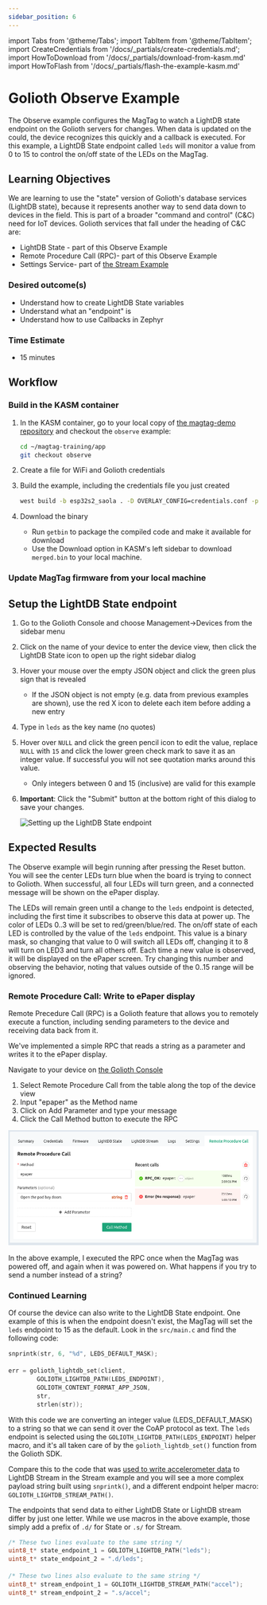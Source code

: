 ```yaml
---
sidebar_position: 6
---
```


import Tabs from '@theme/Tabs';
import TabItem from '@theme/TabItem';
import CreateCredentials from '/docs/\_partials/create-credentials.md';
import HowToDownload from '/docs/\_partials/download-from-kasm.md'
import HowToFlash from '/docs/\_partials/flash-the-example-kasm.md'

# Golioth Observe Example

The Observe example configures the MagTag to watch a LightDB state endpoint on the Golioth servers for changes. When data is updated on the could, the device recognizes this quickly and a callback is executed. For this example, a LightDB State endpoint called `leds` will monitor a value from 0 to 15 to control the on/off state of the LEDs on the MagTag.

## Learning Objectives
We are learning to use the "state" version of Golioth's database services (LightDB state), because it represents another way to send data down to devices in the field. This is part of a broader "command and control" (C&C) need for IoT devices. Golioth services that fall under the heading of C&C are:
* LightDB State - part of this Observe Example
* Remote Procedure Call (RPC)- part of this Observe Example
* Settings Service- part of [the Stream Example](/docs/zephyr-intro/zephyr-examples/golioth-stream)

### Desired outcome(s)
* Understand how to create LightDB State variables
* Understand what an "endpoint" is
* Understand how to use Callbacks in Zephyr

### Time Estimate

* 15 minutes 

## Workflow

### Build in the KASM container

1. In the KASM container, go to your local copy of [the magtag-demo repository](https://github.com/golioth/magtag-demo) and checkout the `observe` example:

    ```bash
    cd ~/magtag-training/app
    git checkout observe
    ```
2. Create a file for WiFi and Golioth credentials

  <CreateCredentials/>

3. Build the example, including the credentials file you just created

    ```bash
    west build -b esp32s2_saola . -D OVERLAY_CONFIG=credentials.conf -p
    ```

4. Download the binary

    * Run `getbin` to package the compiled code and make it available for download
    * Use the Download option in KASM's left sidebar to download `merged.bin` to your local machine.

  <HowToDownload/>

### Update MagTag firmware from your local machine

<HowToFlash/>

## Setup the LightDB State endpoint

1. Go to the Golioth Console and choose Management&rarr;Devices from the sidebar menu
2. Click on the name of your device to enter the device view, then click the LightDB State icon to open up the right sidebar dialog
3. Hover your mouse over the empty JSON object and click the green plus sign that is revealed
    * If the JSON object is not empty (e.g. data from previous examples are shown), use the red X icon to delete each item before adding a new entry
4. Type in `leds` as the key name (no quotes)
5. Hover over `NULL` and click the green pencil icon to edit the value, replace `NULL` with `15` and click the lower green check mark to save it as an integer value. If successful you will not see quotation marks around this value.
    * Only integers between 0 and 15 (inclusive) are valid for this example
6. **Important**: Click the "Submit" button at the bottom right of this dialog to save your changes.

    ![Setting up the LightDB State endpoint](../assets/golioth-lightdb-state-endpoint.png)

## Expected Results

The Observe example will begin running after pressing the Reset button. You will see the center LEDs turn blue when the board is trying to connect to Golioth. When successful, all four LEDs will turn green, and a connected message will be shown on the ePaper display.

The LEDs will remain green until a change to the `leds` endpoint is detected, including the first time it subscribes to observe this data at power up. The color of LEDs 0..3 will be set to red/green/blue/red. The on/off state of each LED is controlled by the value of the `leds` endpoint. This value is a binary mask, so changing that value to 0 will switch all LEDs off, changing it to 8 will turn on LED3 and turn all others off. Each time a new value is observed, it will be displayed on the ePaper screen. Try changing this number and observing the behavior, noting that values outside of the 0..15 range will be ignored.

### Remote Procedure Call: Write to ePaper display

Remote Precedure Call (RPC) is a Golioth feature that allows you to remotely
execute a function, including sending parameters to the device and receiving
data back from it.

We've implemented a simple RPC that reads a string as a parameter and writes it
to the ePaper display.

Navigate to your device on [the Golioth Console](https://console.golioth.io/)

1. Select Remote Procedure Call from the table along the top of the device view
2. Input "epaper" as the Method name
3. Click on Add Parameter and type your message
4. Click the Call Method button to execute the RPC

![Golioth Remote Procedure Call](../assets/golioth-rpc.png)

In the above example, I executed the RPC once when the MagTag was powered off,
and again when it was powered on. What happens if you try to send a number
instead of a string?

### Continued Learning

Of course the device can also write to the LightDB State endpoint. One example
of this is when the endpoint doesn't exist, the MagTag will set the `leds`
endpoint to 15 as the default. Look in the `src/main.c` and find the following
code:

```c
snprintk(str, 6, "%d", LEDS_DEFAULT_MASK);

err = golioth_lightdb_set(client,
        GOLIOTH_LIGHTDB_PATH(LEDS_ENDPOINT),
        GOLIOTH_CONTENT_FORMAT_APP_JSON,
        str,
        strlen(str));
```

With this code we are converting an integer value (LEDS_DEFAULT_MASK) to a
string so that we can send it over the CoAP protocol as text. The `leds`
endpoint is selected using the `GOLIOTH_LIGHTDB_PATH(LEDS_ENDPOINT)` helper
macro, and it's all taken care of by the `golioth_lightdb_set()` function from
the Golioth SDK.

Compare this to the code that was [used to write accelerometer
data](https://github.com/golioth/magtag-demo/blob/e6b75a65e4c3a2863ae208dd8707cc7ecfefcfa8/src/main.c#L70-L93)
to LightDB Stream in the Stream example and you will see a more complex payload
string built using `snprintk()`, and a different endpoint helper macro:
`GOLIOTH_LIGHTDB_STREAM_PATH()`.

The endpoints that send data to either LightDB State or LightDB stream differ by just one letter. While we use macros in the above example, those simply add a prefix of `.d/` for State or `.s/` for Stream.

```c
/* These two lines evaluate to the same string */
uint8_t* state_endpoint_1 = GOLIOTH_LIGHTDB_PATH("leds");
uint8_t* state_endpoint_2 = ".d/leds";

/* These two lines also evaluate to the same string */
uint8_t* stream_endpoint_1 = GOLIOTH_LIGHTDB_STREAM_PATH("accel");
uint8_t* stream_endpoint_2 = ".s/accel";
```

